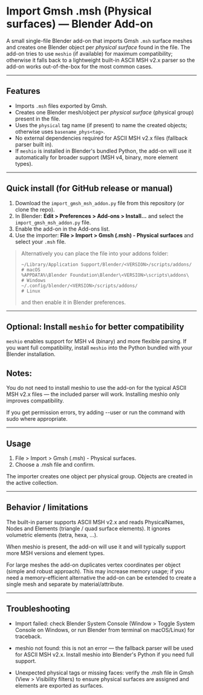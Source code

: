 # Import Gmsh .msh (Physical surfaces) — Blender Add-on

A small single-file Blender add-on that imports Gmsh `.msh` surface meshes and creates one Blender object per *physical surface* found in the file. The add-on tries to use `meshio` (if available) for maximum compatibility; otherwise it falls back to a lightweight built-in ASCII MSH v2.x parser so the add-on works out-of-the-box for the most common cases.

---

## Features

- Imports `.msh` files exported by Gmsh.
- Creates one Blender mesh/object per *physical surface* (physical group) present in the file.
- Uses the `physical` tag name (if present) to name the created objects; otherwise uses `basename_phys<tag>`.
- No external dependencies required for ASCII MSH v2.x files (fallback parser built in).
- If `meshio` is installed in Blender's bundled Python, the add-on will use it automatically for broader support (MSH v4, binary, more element types).

---

## Quick install (for GitHub release or manual)

1. Download the `import_gmsh_msh_addon.py` file from this repository (or clone the repo).
2. In Blender: **Edit > Preferences > Add-ons > Install...** and select the `import_gmsh_msh_addon.py` file.
3. Enable the add-on in the Add-ons list.
4. Use the importer: **File > Import > Gmsh (.msh) - Physical surfaces** and select your `.msh` file.

> Alternatively you can place the file into your addons folder:
>
> ```text
> ~/Library/Application Support/Blender/<VERSION>/scripts/addons/    # macOS
> %APPDATA%\Blender Foundation\Blender\<VERSION>\scripts\addons\     # Windows
> ~/.config/blender/<VERSION>/scripts/addons/                       # Linux
> ```
>
> and then enable it in Blender preferences.

---

## Optional: Install `meshio` for better compatibility

`meshio` enables support for MSH v4 (binary) and more flexible parsing. If you want full compatibility, install `meshio` into the Python bundled with your Blender installation.

## Notes:

You do not need to install meshio to use the add-on for the typical ASCII MSH v2.x files — the included parser will work. Installing meshio only improves compatibility.

If you get permission errors, try adding --user or run the command with sudo where appropriate.

---

## Usage

1. File > Import > Gmsh (.msh) - Physical surfaces.
2. Choose a .msh file and confirm.

The importer creates one object per physical group. Objects are created in the active collection.

---

## Behavior / limitations

The built-in parser supports ASCII MSH v2.x and reads PhysicalNames, Nodes and Elements (triangle / quad surface elements). It ignores volumetric elements (tetra, hexa, ...).

When meshio is present, the add-on will use it and will typically support more MSH versions and element types.

For large meshes the add-on duplicates vertex coordinates per object (simple and robust approach). This may increase memory usage; if you need a memory-efficient alternative the add-on can be extended to create a single mesh and separate by material/attribute.

---

## Troubleshooting

- Import failed: check Blender System Console (Window > Toggle System Console on Windows, or run Blender from terminal on macOS/Linux) for traceback.

- meshio not found: this is not an error — the fallback parser will be used for ASCII MSH v2.x. Install meshio into Blender's Python if you need full support.

- Unexpected physical tags or missing faces: verify the .msh file in Gmsh (View > Visibility filters) to ensure physical surfaces are assigned and elements are exported as surfaces.
